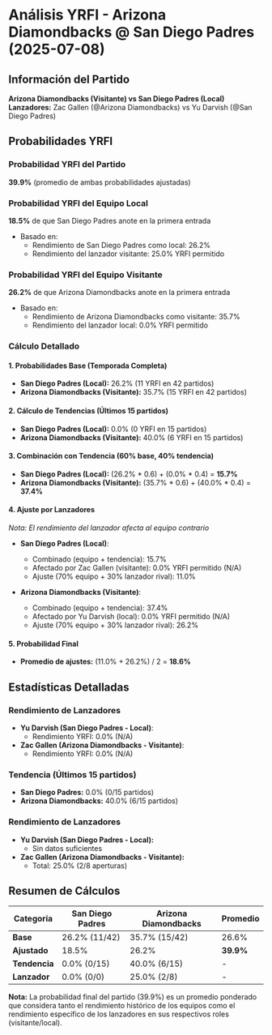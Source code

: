 # Análisis YRFI - Arizona Diamondbacks @ San Diego Padres (2025-07-08)

## Información del Partido
**Arizona Diamondbacks (Visitante) vs San Diego Padres (Local)**  
**Lanzadores:** Zac Gallen (@Arizona Diamondbacks) vs Yu Darvish (@San Diego Padres)

## Probabilidades YRFI

### Probabilidad YRFI del Partido
**39.9%** (promedio de ambas probabilidades ajustadas)

### Probabilidad YRFI del Equipo Local
**18.5%** de que San Diego Padres anote en la primera entrada
- Basado en:
  - Rendimiento de San Diego Padres como local: 26.2%
  - Rendimiento del lanzador visitante: 25.0% YRFI permitido

### Probabilidad YRFI del Equipo Visitante
**26.2%** de que Arizona Diamondbacks anote en la primera entrada
- Basado en:
  - Rendimiento de Arizona Diamondbacks como visitante: 35.7%
  - Rendimiento del lanzador local: 0.0% YRFI permitido

### Cálculo Detallado

#### 1. Probabilidades Base (Temporada Completa)
- **San Diego Padres (Local):** 26.2% (11 YRFI en 42 partidos)
- **Arizona Diamondbacks (Visitante):** 35.7% (15 YRFI en 42 partidos)

#### 2. Cálculo de Tendencias (Últimos 15 partidos)
- **San Diego Padres (Local):** 0.0% (0 YRFI en 15 partidos)
- **Arizona Diamondbacks (Visitante):** 40.0% (6 YRFI en 15 partidos)

#### 3. Combinación con Tendencia (60% base, 40% tendencia)
- **San Diego Padres (Local):** (26.2% * 0.6) + (0.0% * 0.4) = **15.7%**
- **Arizona Diamondbacks (Visitante):** (35.7% * 0.6) + (40.0% * 0.4) = **37.4%**

#### 4. Ajuste por Lanzadores
*Nota: El rendimiento del lanzador afecta al equipo contrario*

- **San Diego Padres (Local)**:
  - Combinado (equipo + tendencia): 15.7%
  - Afectado por Zac Gallen (visitante): 0.0% YRFI permitido (N/A)
  - Ajuste (70% equipo + 30% lanzador rival): 11.0%

- **Arizona Diamondbacks (Visitante)**:
  - Combinado (equipo + tendencia): 37.4%
  - Afectado por Yu Darvish (local): 0.0% YRFI permitido (N/A)
  - Ajuste (70% equipo + 30% lanzador rival): 26.2%

#### 5. Probabilidad Final
- **Promedio de ajustes:** (11.0% + 26.2%) / 2 = **18.6%**

## Estadísticas Detalladas


### Rendimiento de Lanzadores
- **Yu Darvish (San Diego Padres - Local)**:
  - Rendimiento YRFI: 0.0% (N/A)
- **Zac Gallen (Arizona Diamondbacks - Visitante)**:
  - Rendimiento YRFI: 0.0% (N/A)
### Tendencia (Últimos 15 partidos)
- **San Diego Padres:** 0.0% (0/15 partidos)
- **Arizona Diamondbacks:** 40.0% (6/15 partidos)

### Rendimiento de Lanzadores
- **Yu Darvish (San Diego Padres - Local):**
  - Sin datos suficientes
- **Zac Gallen (Arizona Diamondbacks - Visitante):**
  - Total: 25.0% (2/8 aperturas)

## Resumen de Cálculos
| Categoría | San Diego Padres     | Arizona Diamondbacks | Promedio |
|-----------|----------------------|----------------------|----------|
| **Base** | 26.2% (11/42) | 35.7% (15/42) | 26.6% |
| **Ajustado** | 18.5% | 26.2% | **39.9%** |
| **Tendencia** | 0.0% (0/15) | 40.0% (6/15) | - |
| **Lanzador** | 0.0% (0/0) | 25.0% (2/8) | - |

**Nota:** La probabilidad final del partido (39.9%) es un promedio ponderado que considera tanto el rendimiento histórico de los equipos como el rendimiento específico de los lanzadores en sus respectivos roles (visitante/local).